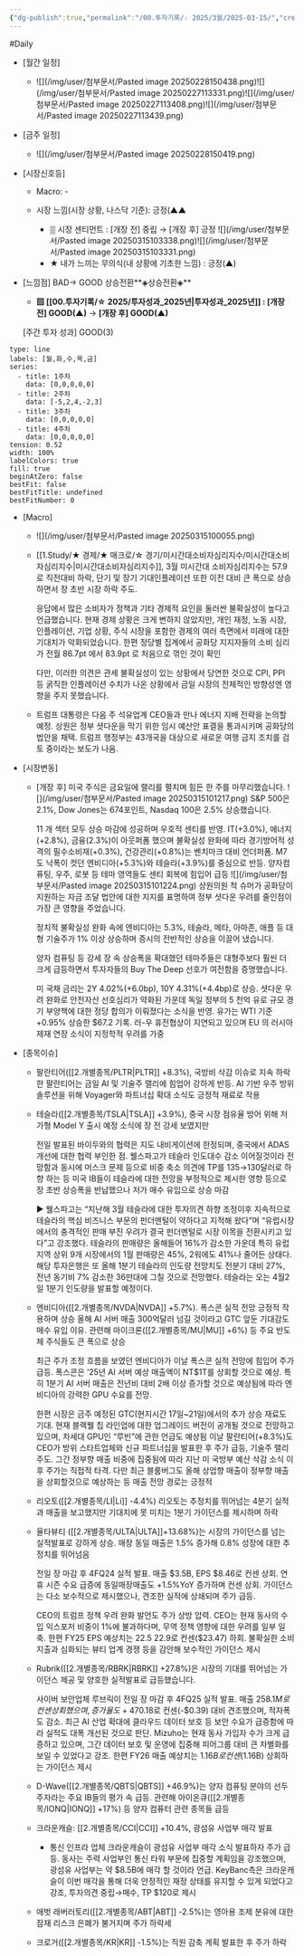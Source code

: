 ```yaml
---
{"dg-publish":true,"permalink":"/00.투자기록/☆ 2025/3월/2025-03-15/","created":"2025-03-15T09:13:02.478+09:00","updated":"2025-06-03T20:07:54.092+09:00"}
---
```


#Daily 


- [월간 일정]
	- ![](/img/user/첨부문서/Pasted image 20250228150438.png)![](/img/user/첨부문서/Pasted image 20250227113331.png)![](/img/user/첨부문서/Pasted image 20250227113408.png)![](/img/user/첨부문서/Pasted image 20250227113439.png)

- [금주 일정]
	- ![](/img/user/첨부문서/Pasted image 20250228150419.png)



- [시장신호등]
	- Macro: -
	  
	- 시장 느낌(시장 상황, 나스닥 기준): 긍정(▲▲
		  
		- ▒ 시장 센티먼트 : [개장 전] 중립  → [개장 후] 긍정
		  ![](/img/user/첨부문서/Pasted image 20250315103338.png)![](/img/user/첨부문서/Pasted image 20250315103331.png)
		- ★ 내가 느끼는 무의식(내 상황에 기초한 느낌) : 긍정(▲)



- [느낌점] BAD→ GOOD 상승전환**◈상승전환◈** 
	  
	- **▨ [[00.투자기록/☆ 2025/투자성과_2025년\|투자성과_2025년]] : [개장 전] GOOD(▲)** → **[개장 후] GOOD(▲)**
	   
	[주간 투자 성과] GOOD(3)

```chart
type: line
labels: [월,화,수,목,금]
series:
  - title: 1주차
    data: [0,0,0,0,0]
  - title: 2주차
    data: [-5,2,4,-2,3]
  - title: 3주차
    data: [0,0,0,0,0]
  - title: 4주차
    data: [0,0,0,0,0]
tension: 0.52
width: 100%
labelColors: true
fill: true
beginAtZero: false
bestFit: false
bestFitTitle: undefined
bestFitNumber: 0
```




- [Macro]
	- ![](/img/user/첨부문서/Pasted image 20250315100055.png)
	- [[1.Study/★ 경제/★ 매크로/☆ 경기/미시간대소비자심리지수/미시간대소비자심리지수\|미시간대소비자심리지수]], 3월 미시간대 소비자심리지수는 57.9로 직전대비 하락, 단기 및 장기 기대인플레이션 또한 이전 대비 큰 폭으로 상승하면서 장 초반 시장 하락 주도. 
	  
	  응답에서 많은 소비자가 정책과 기타 경제적 요인을 둘러싼 불확실성이 높다고 언급했습니다. 현재 경제 상황은 크게 변하지 않았지만, 개인 재정, 노동 시장, 인플레이션, 기업 상황, 주식 시장을 포함한 경제의 여러 측면에서 미래에 대한 기대치가 악화되었습니다. 한편 정당별 집계에서 공화당 지지자들의 소비 심리가 전월 86.7pt 에서 83.9pt 로 처음으로 꺾인 것이 확인
	  
	  다만, 이러한 의견은 관세 불확실성이 있는 상황에서 당연한 것으로 CPI, PPI 등 굵직한 인플레이션 수치가 나온 상황에서 금일 시장의 전체적인 방향성엔 영향을 주지 못했습니다. 
	  
	- 트럼프 대통령은 다음 주 석유업계 CEO들과 만나 에너지 지배 전략을 논의할 예정. 상원은 정부 셧다운을 막기 위한 임시 예산안 표결을 통과시키며 공화당의 법안을 채택. 트럼프 행정부는 43개국을 대상으로 새로운 여행 금지 조치를 검토 중이라는 보도가 나옴.



- [시장변동]
  
	- [개장 후] 미국 주식은 금요일에 랠리를 펼치며 힘든 한 주를 마무리했습니다. 
	  ![](/img/user/첨부문서/Pasted image 20250315101217.png)
	  S&P 500은 2.1%, Dow Jones는 674포인트, Nasdaq 100은 2.5% 상승했습니다.
	  
	  11 개 섹터 모두 상승 마감에 성공하며 우호적 센티를 반영. IT(+3.0%), 에너지(+2.8%), 금융(2.3%)이 아웃퍼폼 했으며 불확실성 완화에 따라 경기방어적 성격의 필수소비재(+0.3%), 건강관리(+0.8%)는 벤치마크 대비 언더퍼폼. M7 도 낙폭이 컷던 엔비디아(+5.3%)와 테슬라(+3.9%)를 중심으로 반등. 양자컴퓨팅, 우주, 로봇 등 테마 영역들도 센티 회복에 힘입어 급등
	  ![](/img/user/첨부문서/Pasted image 20250315101224.png)
	  상원의원 척 슈머가 공화당이 지원하는 자금 조달 법안에 대한 지지를 표명하여 정부 셧다운 우려를 줄인점이 가장 큰 영향을 주었습니다. 
	  
	  정치적 불확실성 완화 속에 엔비디아는 5.3%, 테슬라, 메타, 아마존, 애플 등 대형 기술주가 1% 이상 상승하며 증시의 전반적인 상승을 이끌어 냈습니다. 
	  
	  양자 컴퓨팅 등 강세 장 속 상승폭을 확대했던 테마주들은 대형주보다 훨씬 더 크게 급등하면서 투자자들의 Buy The Deep 선호가 여전함을 증명했습니다.
	  
	  미 국채 금리는 2Y 4.02%(+6.0bp), 10Y 4.31%(+4.4bp)로 상승. 셧다운 우려 완화로 안전자산 선호심리가 약화된 가운데 독일 정부의 5 천억 유로 규모 경기 부양책에 대한 정당 합의가 이뤄졌다는 소식을 반영. 유가는 WTI 기준 +0.95% 상승한 $67.2 기록. 러-우 휴전협상이 지연되고 있으며 EU 의 러시아 제재 연장 소식이 지정학적 우려를 가중





- [종목이슈]
	- 팔란티어([[2.개별종목/PLTR\|PLTR]] +8.3%), 국방비 삭감 이슈로 지속 하락한 팔란티어는 금일 AI 및 기술주 랠리에 힘업어 강하게 반등.  AI 기반 우주 방위 솔루션을 위해 Voyager와 파트너십 확대 소식도 긍정적 재료로 작용
	  
	- 테슬라([[2.개별종목/TSLA\|TSLA]] +3.9%),  중국 시장 점유율 방어 위해 저가형 Model Y 출시 예정 소식에 장 전 강세 보였지만 
	  
	  전일 발표된 바이두와의 협력은 지도 내비게이션에 한정되며, 중국에서 ADAS 개선에 대한 협력 부인한 점.  웰스파고가 테슬라 인도대수 감소 이어질것이라 전망함과 동시에 머스크 문제 등으로 비중 축소 의견에 TP를 135→130달러로 하향 하는 등 미국 IB들이 테슬라에 대한 전망을 부정적으로 제시한 영향 등으로 장 초반 상승폭을 반납했으나 저가 매수 유입으로 상승 마감
	  
	   ▶ 웰스파고는 “지난해 3월 테슬라에 대한 투자의견 하향 조정이후 지속적으로 테슬라의 핵심 비즈니스 부문의 펀더멘털이 약하다고 지적해 왔다”며 “유럽시장에서의 충격적인 판매 부진 우려가 결국 펀더멘털로 시장 이목을 전환시키고 있다”고 강조했다.   테슬라의 판매량은 올해들어 16%가 감소한 가운데 특히 유럽지역 상위 9개 시장에서의 1월 판매량은 45%, 2워에도 41%나 줄어든 상태다.   해당 투자은행은 또 올해 1분기 테슬라의 인도량 전망치도 전분기 대비 27%, 전년 동기비 7% 감소한 36만대에 그칠 것으로 전망했다.   테슬라는 오는 4월2일 1분기 인도량을 발표할 예정이다.
	  
	- 엔비디아([[2.개별종목/NVDA\|NVDA]] +5.7%). 폭스콘 실적 전망 긍정적 작용하며 상승 올해 AI 서버 매출 300억달러 넘길 것이라고 GTC 앞둔 기대감도 매수 유입 이유. 관련해 마이크론([[2.개별종목/MU\|MU]] +6%) 등 주요 반도체 주식들도 큰 폭으로 상승
	  
	  최근 주가 조정 흐름을 보였던 엔비디아가 이날 폭스콘 실적 전망에 힘입어 주가 급등. 폭스콘은 ‘25년 AI 서버 예상 매출액이 NT$1T를 상회할 것으로 예상. 특히 1분기 AI 서버 매출은 전년비 대비 2배 이상 증가할 것으로 예상됨에 따라 엔비디아의 강력한 GPU 수요를 전망. 
	  
	  한편 시장은 금주 예정된 GTC(현지시간 17일~21일)에서의 추가 상승 재료도 기대. 현재 블랙웰 칩 라인업에 대한 업그레이드 버전이 공개될 것으로 전망하고 있으며, 차세대 GPU인 “루빈”에 관한 언급도 예상됨 이날 팔란티어(+8.3%)도 CEO가 방위 스타트업체와 신규 파트너십을 발표한 후 주가 급등, 기술주 랠리 주도. 그간 정부향 매출 비중에 집중됨에 따라 지난 미 국방부 예산 삭감 소식 이후 주가는 직접적 타격. 다만 최근 블룸버그도 올해 상업향 매출이 정부향 매출을 상회할것으로 예상하는 등 매출 전망 경로는 긍정적
	  
	- 리오토([[2.개별종목/LI\|Li]] -4.4%) 리오토는 추정치를 뛰어넘는 4분기 실적과 매출을 보고했지만 기대치에 못 미치는 1분기 가이던스를 제시하며 하락
	  
	- 율타뷰티 ([[2.개별종목/ULTA\|ULTA]]+13.68%)는 시장의 가이던스를 넘는 실적발표로 강하게 상승. 매장 동일 매출은 1.5% 증가해 0.8% 성장에 대한 추정치를 뛰어넘음
	  
	  전일 장 마감 후 4FQ24 실적 발표. 매출 $3.5B, EPS $8.46로 컨센 상회. 연휴 시즌 수요 급증에 동일매장매출도 +1.5%YoY 증가하며 컨센 상회. 가이던스는 다소 보수적으로 제시했으나, 견조한 실적에 상쇄되며 주가 급등. 
	  
	  CEO의 트럼프 정책 우려 완화 발언도 주가 상방 압력. CEO는 현재 동사의 수입 익스포저 비중이 1%에 불과하다며, 무역 정책 영향에 대한 우려를 일부 일축. 한편 FY25 EPS 예상치는 $22.5~$22.9로 컨센($23.47) 하회. 불확실한 소비 지출과 심화되는 뷰티 업계 경쟁 등을 감안해 보수적인 가이던스 제시
	  
	- Rubrik([[2.개별종목/RBRK\|RBRK]] +27.8%)은 시장의 기대를 뛰어넘는 가이던스 제공 및 양호한 실적발표로 급등했습니다.
	  
	  사이버 보안업체 루브릭이 전일 장 마감 후 4FQ25 실적 발표. 매출 $258.1M로 컨센 상회 했으며, 증가율도 +47%YoY 기록. EPS는 -$0.18로 컨센(-$0.39) 대비 견조했으며, 적자폭도 감소. 최근 AI 산업 확대에 클라우드 데이터 보호 등 보안 수요가 급증함에 따라 실적도 대폭 개선된 것으로 판단. Mizuho는 현재 동사 가입자 수가 크게 급증하고 있으며, 그간 데이터 보호 및 운영에 집중해 피어그룹 대비 큰 차별화를 보일 수 있었다고 강조. 한편 FY26 매출 예상치는 $1.16B로 컨센($1.16B) 상회하는 가이던스 제시
	  
	- D-Wave([[2.개별종목/QBTS\|QBTS]] +46.9%)는 양자 컴퓨팅 분야의 선두주자라는 주요 IB들의 평가 속 급등. 관련해 아이온큐([[2.개별종목/IONQ\|IONQ]] +17%) 등 양자 컴퓨터 관련 종목들 급등
	  
	- 크라운캐슬: [[2.개별종목/CCI\|CCI]] +10.4%, 광섬유 사업부 매각 발표
		- 통신 인프라 업체 크라운캐슬이 광섬유 사업부 매각 소식 발표하자 주가 급등. 동사는 주력 사업부인 통신 타워 부문에 집중할 계획임을 강조했으며, 광섬유 사업부는 약 $8.5B에 매각 할 것이라 언급. KeyBanc측은 크라운캐슬이 이번 매각을 통해 더욱 안정적인 재정 상태를 유지할 수 있게 되었다고 강조, 투자의견 중립→매수, TP $120로 제시
		  
	- 애벗 래버러토리([[2.개별종목/ABT\|ABT]] -2.5%)는 영아용 조제 분유에 대한 잠재 리스크 은폐가 불거지며 주가 하락세
	  
	- 크로거([[2.개별종목/KR\|KR]] -1.5%)는 직원 감축 계획 발표한 후 주가 하락